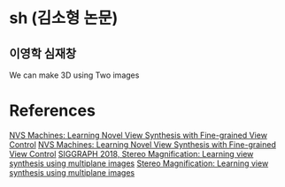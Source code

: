 # sh (김소형 논문)
## 이영학 심재창
We can make 3D using Two images


# References
[NVS Machines: Learning Novel View Synthesis with Fine-grained View Control](https://arxiv.org/abs/1901.01880)
[NVS Machines: Learning Novel View Synthesis with Fine-grained View Control](https://youtu.be/RdlQIc0ilZw)
[SIGGRAPH 2018, Stereo Magnification: Learning view synthesis using multiplane images](https://youtu.be/oAKDhHPwSUE)
[Stereo Magnification: Learning view synthesis using multiplane images](https://youtu.be/k7C3Gg1V1lY)
